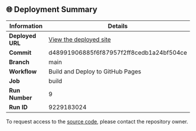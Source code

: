 ## 🌐 Deployment Summary

| Information | Details |
|-------------|---------|
| **Deployed URL** | [View the deployed site](https://First-Matter.github.io/multiplayer-test) |
| **Commit** | d48991906885f6f87957f2ff8cedb1a24bf504ce |
| **Branch** | main |
| **Workflow** | Build and Deploy to GitHub Pages |
| **Job** | build |
| **Run Number** | 9 |
| **Run ID** | 9229183024 |

To request access to the [source code](https://github.com/First-Matter/playroom-hello-world), please contact the repository owner.

